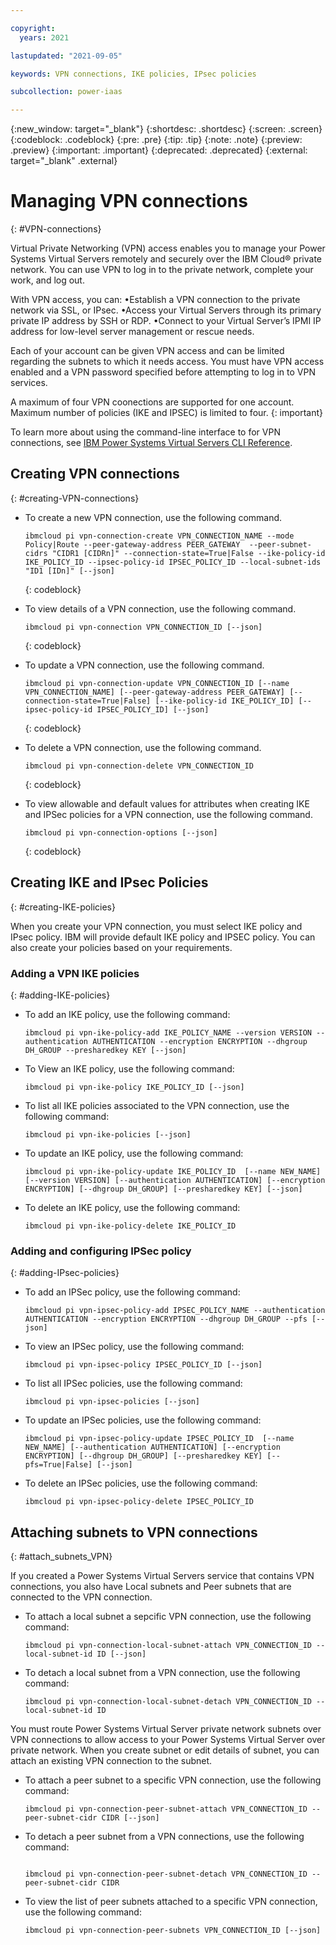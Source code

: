 ```yaml
---

copyright:
  years: 2021

lastupdated: "2021-09-05"

keywords: VPN connections, IKE policies, IPsec policies

subcollection: power-iaas

---
```


{:new_window: target="_blank"}
{:shortdesc: .shortdesc}
{:screen: .screen}
{:codeblock: .codeblock}
{:pre: .pre}
{:tip: .tip}
{:note: .note}
{:preview: .preview}
{:important: .important}
{:deprecated: .deprecated}
{:external: target="_blank" .external}

# Managing VPN connections
{: #VPN-connections}

Virtual Private Networking (VPN) access enables you to manage your Power Systems Virtual Servers remotely and securely over the IBM Cloud® private network. You can use VPN to log in to the private network, complete your work, and log out.

With VPN access, you can:
•Establish a VPN connection to the private network via SSL, or IPsec.
•Access your Virtual Servers through its primary private IP address by SSH or RDP.
•Connect to your Virtual Server’s IPMI IP address for low-level server management or rescue needs.

Each of your account can be given VPN access and can be limited regarding the subnets to which it needs access. You must have VPN access enabled and a VPN password specified before attempting to log in to VPN services.

A maximum of four VPN coonections are supported for one account. Maximum number of policies (IKE and IPSEC) is limited to four.
{: important}

To learn more about using the command-line interface to for VPN connections, see [IBM Power Systems Virtual Servers CLI Reference](/docs/power-iaas-cli-plugin?topic=power-iaas-cli-plugin-power-iaas-cli-reference#vpn-connections).

## Creating VPN connections
{: #creating-VPN-connections}

- To create a new VPN connection, use the following command.

    ```
    ibmcloud pi vpn-connection-create VPN_CONNECTION_NAME --mode Policy|Route --peer-gateway-address PEER_GATEWAY  --peer-subnet-cidrs "CIDR1 [CIDRn]" --connection-state=True|False --ike-policy-id IKE_POLICY_ID --ipsec-policy-id IPSEC_POLICY_ID --local-subnet-ids "ID1 [IDn]" [--json]
    ```
    {: codeblock}

- To view details of a VPN connection, use the following command.

    ```
    ibmcloud pi vpn-connection VPN_CONNECTION_ID [--json]
    ```
    {: codeblock}

- To update a VPN connection, use the following command.

    ```
    ibmcloud pi vpn-connection-update VPN_CONNECTION_ID [--name VPN_CONNECTION_NAME] [--peer-gateway-address PEER_GATEWAY] [--connection-state=True|False] [--ike-policy-id IKE_POLICY_ID] [--ipsec-policy-id IPSEC_POLICY_ID] [--json]
    ```
    {: codeblock}

- To delete a VPN connection, use the following command.

    ```
    ibmcloud pi vpn-connection-delete VPN_CONNECTION_ID
    ```
    {: codeblock}

- To view allowable and default values for attributes when creating IKE and IPSec policies for a VPN connection, use the following command.

    ```
    ibmcloud pi vpn-connection-options [--json]
    ```
    {: codeblock}

## Creating IKE and IPsec Policies
{: #creating-IKE-policies}

When you create your VPN connection, you must select IKE policy and IPsec policy. IBM will provide default IKE policy and IPSEC policy. You can also create your policies based on your requirements.

### Adding a VPN IKE policies
{: #adding-IKE-policies}

- To add an IKE policy, use the following command:

    ```
    ibmcloud pi vpn-ike-policy-add IKE_POLICY_NAME --version VERSION --authentication AUTHENTICATION --encryption ENCRYPTION --dhgroup DH_GROUP --presharedkey KEY [--json]
    ```

- To View an IKE policy, use the following command:

    ```
    ibmcloud pi vpn-ike-policy IKE_POLICY_ID [--json]
    ```

- To list all IKE policies associated to the VPN connection, use the following command:

    ```
    ibmcloud pi vpn-ike-policies [--json]
    ```

- To update an IKE policy, use the following command:

    ```
    ibmcloud pi vpn-ike-policy-update IKE_POLICY_ID  [--name NEW_NAME] [--version VERSION] [--authentication AUTHENTICATION] [--encryption ENCRYPTION] [--dhgroup DH_GROUP] [--presharedkey KEY] [--json]
    ```

- To delete an IKE policy, use the following command:

    ```
    ibmcloud pi vpn-ike-policy-delete IKE_POLICY_ID
    ```

### Adding and configuring IPSec policy
{: #adding-IPsec-policies}

- To add an IPSec policy, use the following command:

    ```
    ibmcloud pi vpn-ipsec-policy-add IPSEC_POLICY_NAME --authentication AUTHENTICATION --encryption ENCRYPTION --dhgroup DH_GROUP --pfs [--json]
    ```

- To view an IPSec policy, use the following command:

    ```
    ibmcloud pi vpn-ipsec-policy IPSEC_POLICY_ID [--json]
    ```

- To list all IPSec policies, use the following command:

    ```
    ibmcloud pi vpn-ipsec-policies [--json]
    ```

- To update an IPSec policies, use the following command:

    ```
    ibmcloud pi vpn-ipsec-policy-update IPSEC_POLICY_ID  [--name NEW_NAME] [--authentication AUTHENTICATION] [--encryption ENCRYPTION] [--dhgroup DH_GROUP] [--presharedkey KEY] [--pfs=True|False] [--json]
    ```

- To delete an IPSec policies, use the following command:

    ```
    ibmcloud pi vpn-ipsec-policy-delete IPSEC_POLICY_ID
    ```

## Attaching subnets to VPN connections
{: #attach_subnets_VPN}

If you created a Power Systems Virtual Servers service that contains VPN connections, you also have Local subnets and Peer subnets that are connected to the VPN connection.

- To attach a local subnet a sepcific VPN connection, use the following command:

    ```
    ibmcloud pi vpn-connection-local-subnet-attach VPN_CONNECTION_ID --local-subnet-id ID [--json]
    ```

- To detach a local subnet from a VPN connection, use the following command:

    ```
    ibmcloud pi vpn-connection-local-subnet-detach VPN_CONNECTION_ID --local-subnet-id ID
    ```

You must route Power Systems Virtual Server private network subnets over VPN connections to allow access to your Power Systems Virtual Server over private network.
When you create subnet or edit details of subnet, you can attach an existing VPN connection to the subnet.

- To attach a peer subnet to a specific VPN connection, use the following command:

    ```
    ibmcloud pi vpn-connection-peer-subnet-attach VPN_CONNECTION_ID --peer-subnet-cidr CIDR [--json]
    ```

- To detach a peer subnet from a VPN connections, use the following command:

    ```

    ibmcloud pi vpn-connection-peer-subnet-detach VPN_CONNECTION_ID --peer-subnet-cidr CIDR
    ```

- To view the list of peer subnets attached to a specific VPN connection, use the following command:

    ```
    ibmcloud pi vpn-connection-peer-subnets VPN_CONNECTION_ID [--json]
    ```